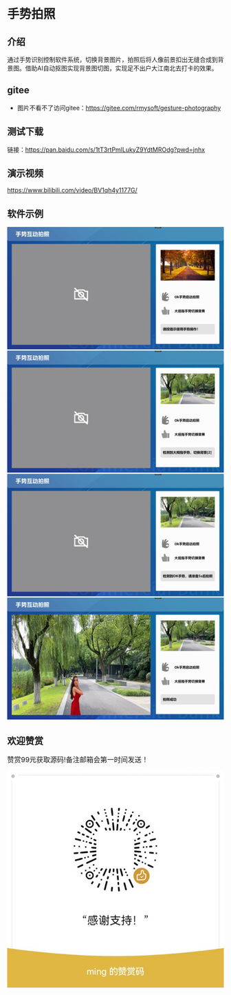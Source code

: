 # 手势拍照

## 介绍
通过手势识别控制软件系统，切换背景图片，拍照后将人像前景扣出无缝合成到背景图。借助AI自动抠图实现背景图切图，实现足不出户大江南北去打卡的效果。

## gitee
- 图片不看不了访问gitee：https://gitee.com/rmysoft/gesture-photography

## 测试下载

链接：https://pan.baidu.com/s/1tT3rtPmlLukyZ9YdtMROdg?pwd=jnhx

## 演示视频
https://www.bilibili.com/video/BV1qh4y1177G/

## 软件示例
![](./images/main.png)
![](./images/switch.png)
![](./images/takephoto.png)
![](./images/success.png)

## 欢迎赞赏
<font size=3>赞赏99元获取源码!备注邮箱会第一时间发送！ </font>

![](./images/juanxian.jpg)
